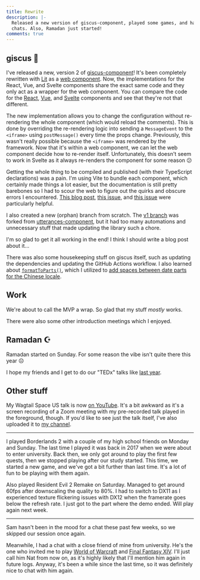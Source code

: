 ```yaml
---
title: Rewrite
description: |-
  Released a new version of giscus-component, played some games, and had some
  chats. Also, Ramadan just started!
comments: true
---
```


## giscus 💎

I've released a new, version 2 of [giscus-component][giscus-component]! It's
been completely rewritten with [Lit][lit] as a [web component][web-component].
Now, the implementations for the React, Vue, and Svelte components share the
exact same code and they only act as a wrapper for the web component. You can
compare the code for the [React][giscus-react], [Vue][giscus-vue], and
[Svelte][giscus-svelte] components and see that they're not that different.

The new implementation allows you to change the configuration without
re-rendering the whole component (which would reload the comments). This is
done by overriding the re-rendering logic into sending a `MessageEvent` to the
`<iframe>` using `postMessage()` every time the props change. Previously, this
wasn't really possible because the `<iframe>` was rendered by the framework.
Now that it's within a web component, we can let the web component decide how
to re-render itself. Unfortunately, this doesn't seem to work in Svelte as it
always re-renders the component for some reason 😕

Getting the whole thing to be compiled and published (with their TypeScript
declarations) was a pain. I'm using Vite to bundle each component, which
certainly made things a lot easier, but the documentation is still pretty
barebones so I had to scour the web to figure out the quirks and obscure errors
I encountered. [This blog post][build-ts-lib], [this issue][vite-export-types],
and [this issue][preact-lib] were particularly helpful.

I also created a new (orphan) branch from scratch. The [v1 branch][v1-branch]
was forked from [utterances-component][utterances-component], but it had too
many automations and unnecessary stuff that made updating the library such a
chore.

I'm so glad to get it all working in the end! I think I should write a blog post
about it...

There was also some housekeeping stuff on giscus itself, such as updating the
dependencies and updating the GitHub Actions workflow. I also learned about
[`formatToParts()`][formattoparts], which I utilized to
[add spaces between date parts for the Chinese locale][add-spaces].

## Work

We're about to call the MVP a wrap. So glad that my stuff _mostly_ works.

There were also some other introduction meetings which I enjoyed.

## Ramadan ☪️

Ramadan started on Sunday. For some reason the vibe isn't quite there this year
☹️

I hope my friends and I get to do our "TEDx" talks like [last year][21w17].

## Other stuff

My Wagtail Space US talk is now [on YouTube][wsus2022]. It's a bit awkward as
it's a screen recording of a Zoom meeting with my pre-recorded talk played in
the foreground, though. If you'd like to see just the talk itself, I've also
uploaded it to [my channel][wsus-own].

---

I played Borderlands 2 with a couple of my high school friends on Monday and
Sunday. The last time I played it was back in 2017 when we were about to enter
university. Back then, we only got around to play the first few quests, then we
stopped playing after our study started. This time, we started a new game, and
we've got a bit further than last time. It's a lot of fun to be playing with
them again.

Also played Resident Evil 2 Remake on Saturday. Managed to get around 60fps
after downscaling the quality to 80%. I had to switch to DX11 as I experienced
texture flickering issues with DX12 when the framerate goes below the refresh
rate. I just got to the part where the demo ended. Will play again next week.

---

Sam hasn't been in the mood for a chat these past few weeks, so we skipped our
session once again.

Meanwhile, I had a chat with a close friend of mine from university. He's the
one who invited me to play [World of Warcraft][21w11] and
[Final Fantasy XIV][21w39]. I'll just call him Nat from now on, as it's highly
likely that I'll mention him again in future logs. Anyway, it's been a while
since the last time, so it was definitely nice to chat with him again.

[giscus-component]: https://github.com/giscus/giscus-component
[lit]: https://lit.dev
[web-component]: https://developer.mozilla.org/en-US/docs/Web/Web_Components
[giscus-react]: https://github.com/giscus/giscus-component/blob/main/react/src/lib/Giscus.tsx
[giscus-vue]: https://github.com/giscus/giscus-component/blob/main/vue/src/lib/Giscus.vue
[giscus-svelte]: https://github.com/giscus/giscus-component/blob/main/svelte/src/lib/Giscus.svelte
[build-ts-lib]: https://jivancic.com/posts/build-a-component-library.html
[vite-export-types]: https://github.com/vitejs/vite/issues/3461
[preact-lib]: https://github.com/preactjs/preset-vite/issues/39
[v1-branch]: https://github.com/giscus/giscus-component/tree/v1
[utterances-component]: https://github.com/TomokiMiyauci/utterances-component
[formattoparts]: https://developer.mozilla.org/en-US/docs/Web/JavaScript/Reference/Global_Objects/Intl/DateTimeFormat/formatToParts
[add-spaces]: https://github.com/giscus/giscus/pull/464
[21w17]: /logs/21w17#old-friends
[wsus2022]: https://www.youtube.com/watch?v=XtazMDNdlK8&list=PLEyaio0l1qoEjjmLDmRecmPymrdg9TCe_&index=9
[wsus-own]: https://youtu.be/j__P5_DfhI4
[21w11]: /logs/21w11#video-games
[21w39]: /logs/21w39#entertainment--friends
